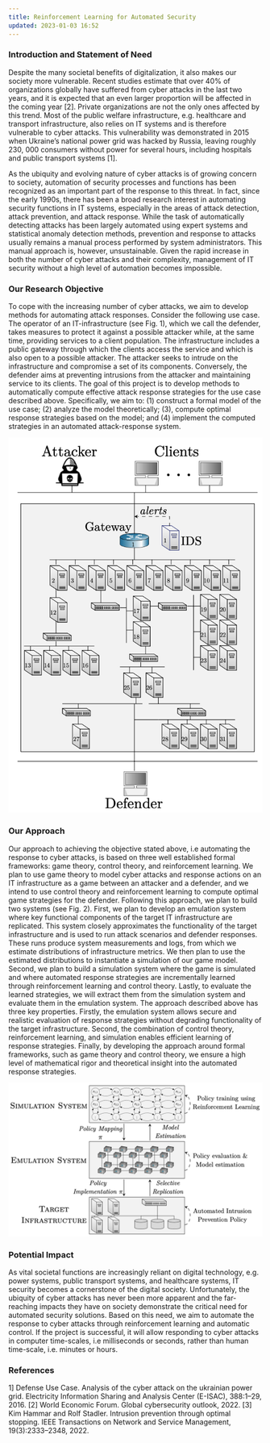 ```yaml
---
title: Reinforcement Learning for Automated Security
updated: 2023-01-03 16:52
---
```


### Introduction and Statement of Need
Despite the many societal benefits of digitalization, it also makes our society more vulnerable. Recent studies estimate that over 40% of organizations globally have suffered from cyber attacks in the last two years, and it is expected that an even larger proportion will be affected in the coming year [2]. Private organizations are not the only ones affected by this trend. Most of the public welfare infrastructure, e.g. healthcare and transport infrastructure, also relies on IT systems and is therefore vulnerable to cyber attacks. This vulnerability was demonstrated in 2015 when Ukraine’s national power grid was hacked by Russia, leaving roughly 230, 000 consumers without power for several hours, including hospitals and public transport systems [1].

As the ubiquity and evolving nature of cyber attacks is of growing concern to society, automation of security processes and functions has been recognized as an important part of the response to this threat. In fact, since the early 1990s, there has been a broad research interest in automating security functions in IT systems, especially in the areas of attack detection, attack prevention, and attack response. While the task of automatically detecting attacks has been largely automated using expert systems and statistical anomaly detection methods, prevention and response to attacks usually remains a manual process performed by system administrators. This manual approach is, however, unsustainable. Given the rapid increase in both the number of cyber attacks and their complexity, management of IT security without a high level of automation becomes impossible.

### Our Research Objective

To cope with the increasing number of cyber attacks, we aim to develop methods for automating attack responses. Consider the following use case. The operator of an IT-infrastructure (see Fig. 1), which we call the defender, takes measures to protect it against a possible attacker while, at the same time, providing services to a client population. The infrastructure includes a public gateway through which the clients access the service and which is also open to a possible attacker. The attacker seeks to intrude on the infrastructure and compromise a set of its components. Conversely, the defender aims at preventing intrusions from the attacker and maintaining service to its clients. The goal of this project is to develop methods to automatically compute effective attack response strategies for the use case described above. Specifically, we aim to: (1) construct a formal model of the use case; (2) analyze the model theoretically; (3), compute optimal response strategies based on the model; and (4) implement the computed strategies in an automated attack-response system.

![The IT infrastructure and the actors in the use case.](/assets/method_use_case.png "Figure 1: The IT infrastructure and the actors in the use case")

### Our Approach

Our approach to achieving the objective stated above, i.e automating the response to cyber attacks, is based on three well established formal frameworks: game theory, control theory, and reinforcement learning. We plan to use game theory to model cyber attacks and response actions on an IT infrastructure as a game between an attacker and a defender, and we intend to use control theory and reinforcement learning to compute optimal game strategies for the defender. Following this approach, we plan to build two systems (see Fig. 2). First, we plan to develop an emulation system where key functional components of the target IT infrastructure are replicated. This system closely approximates the functionality of the target infrastructure and is used to run attack scenarios and defender responses. These runs produce system measurements and logs, from which we estimate distributions of infrastructure metrics. We then plan to use the estimated distributions to instantiate a simulation of our game model. Second, we plan to build a simulation system where the game is simulated and where automated response strategies are incrementally learned through reinforcement learning and control theory. Lastly, to evaluate the learned strategies, we will extract them from the simulation system and evaluate them in the emulation system. The approach described above has three key properties. Firstly, the emulation system allows secure and realistic evaluation of response strategies without degrading functionality of the target infrastructure. Second, the combination of control theory, reinforcement learning, and simulation enables efficient learning of response strategies. Finally, by developing the approach around formal frameworks, such as game theory and control theory, we ensure a high level of mathematical rigor and theoretical insight into the automated response strategies.

![Our approach for finding automated intrusion response strategies](/assets/method_approach.png "Figure 2: Our approach for finding automated intrusion response strategies")

### Potential Impact

As vital societal functions are increasingly reliant on digital technology, e.g. power systems, public transport systems, and healthcare systems, IT security becomes a cornerstone of the digital society. Unfortunately, the ubiquity of cyber attacks has never been more apparent and the far-reaching impacts they have on society demonstrate the critical need for automated security solutions. Based on this need, we aim to automate the response to cyber attacks through reinforcement learning and automatic control. If the project is successful, it will allow responding to cyber attacks in computer time-scales, i.e milliseconds or seconds, rather than human time-scale, i.e. minutes or hours.

### References

1] Defense Use Case. Analysis of the cyber attack on the ukrainian power grid. Electricity Information Sharing and Analysis Center (E-ISAC), 388:1–29, 2016.
[2] World Economic Forum. Global cybersecurity outlook, 2022.
[3] Kim Hammar and Rolf Stadler. Intrusion prevention through optimal stopping. IEEE Transactions on Network and Service Management, 19(3):2333–2348, 2022.
